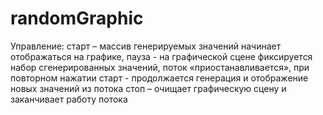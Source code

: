 # randomGraphic
Управление:
старт – массив генерируемых значений начинает отображаться на графике, 
пауза - на графической сцене фиксируется набор сгенерированных значений, поток «приостанавливается», при повторном нажатии старт - продолжается генерация и отображение новых значений из потока 
стоп – очищает графическую сцену и заканчивает работу потока 
